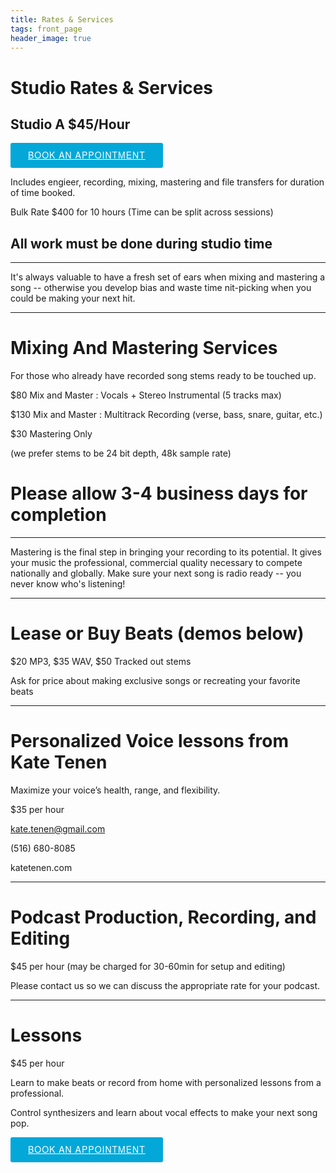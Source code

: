 ```yaml
---
title: Rates & Services
tags: front_page
header_image: true
---
```

# Studio Rates & Services

## Studio A $45/Hour
<!-- Start Square Appointments Embed code --> <a target="_top" style="background-color: #03A8D8; color: white; height: 40px; text-transform: uppercase; font-family: 'Square Market', 'helvetica neue', helvetica, arial, sans-serif; letter-spacing: 1px; line-height: 38px; padding: 0 28px; border-radius: 3px; font-weight: 500; font-size: 14px; cursor: pointer; display: inline-block;" href="https://squareup.com/appointments/book/52758083-5a1a-4b2d-a710-6687d1641594/8GNV6PJ8WK7YH/services" rel="nofollow">Book an Appointment</a> <!-- End Square Appointments Embed code -->

Includes engieer, recording, mixing, mastering and file transfers for duration of time booked.

Bulk Rate $400 for 10 hours (Time can be split across sessions)

## All work must be done during studio time

- - -

It's always valuable to have a fresh set of ears when mixing and mastering a song -- otherwise you develop bias and waste time nit-picking when you could be making your next hit.

- - -

# Mixing And Mastering Services

For those who already have recorded song stems ready to be touched up.

$80 Mix and Master : Vocals + Stereo Instrumental (5 tracks max)

$130 Mix and Master : Multitrack Recording (verse, bass, snare, guitar, etc.)

$30 Mastering Only

(we prefer stems to be 24 bit depth, 48k sample rate)

# Please allow 3-4 business days for completion

- - -

Mastering is the final step in bringing your recording to its potential. It gives your music the professional, commercial quality necessary to compete nationally and globally. Make sure your next song is radio ready --  you never know who's listening!

- - -

# Lease or Buy Beats (demos below)

$20 MP3, $35 WAV, $50 Tracked out stems

Ask for price about making exclusive songs or recreating your favorite beats

- - -

# Personalized Voice lessons from Kate Tenen

Maximize your voice’s health, range, and  flexibility.

$35 per hour

kate.tenen@gmail.com

(516) 680-8085

katetenen.com

- - -

# Podcast Production, Recording, and Editing

$45 per hour (may be charged for 30-60min for setup and editing)

Please contact us so we can discuss the appropriate rate for your podcast.

- - -

# Lessons

$45 per hour

Learn to make beats or record from home with personalized lessons from a professional.

Control synthesizers and learn about vocal effects to make your next song pop.


<!-- Start Square Appointments Embed code --> <a target="_top" style="background-color: #03A8D8; color: white; height: 40px; text-transform: uppercase; font-family: 'Square Market', 'helvetica neue', helvetica, arial, sans-serif; letter-spacing: 1px; line-height: 38px; padding: 0 28px; border-radius: 3px; font-weight: 500; font-size: 14px; cursor: pointer; display: inline-block;" href="https://squareup.com/appointments/book/52758083-5a1a-4b2d-a710-6687d1641594/8GNV6PJ8WK7YH/services" rel="nofollow">Book an Appointment</a> <!-- End Square Appointments Embed code -->